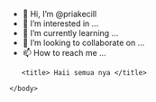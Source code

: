 - 👋 Hi, I’m @priakecill
- 👀 I’m interested in ...
- 🌱 I’m currently learning ...
- 💞️ I’m looking to collaborate on ...
- 📫 How to reach me ...

<!---
priakecill/priakecill is a ✨ special ✨ repository because its `README.md` (this file) appears on your GitHub profile.
You can click the Preview link to take a look at your changes.
--->
<!DOCTYPE html>

<html>

   <head>

       <title> Haii semua nya </title>

   </head>

   <body>

   <script>

       alert("jangan telat makan okei");

       alert("minum nya juga");

       alert("jadi perempuan yang baik");

       alert("patuhi orang tua");

       alert("jangan begadang");

       alert("segitu aja deh");

    </script>

    </body>

 </html>
